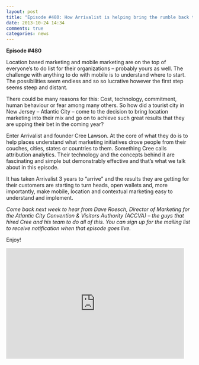 ```yaml
---
layout: post
title: "Episode #480: How Arrivalist is helping bring the rumble back to the Atlantic City promenade – with founder Cree Lawson"
date: 2013-10-24 14:34
comments: true
categories: news
---
```


**Episode #480**

Location based marketing and mobile marketing are on the top of everyone’s to do list for their organizations – probably yours as well. The challenge with anything to do with mobile is to understand where to start. The possibilities seem endless and so so lucrative however the first step seems steep and distant.

There could be many reasons for this: Cost, technology, commitment, human behaviour or fear among many others. So how did a tourist city in New Jersey – Atlantic City – come to the decision to bring location marketing into their mix and go on to achieve such great results that they are upping their bet in the coming year?

Enter Arrivalist and founder Cree Lawson. At the core of what they do is to help places understand what marketing initiatives drove people from their couches, cities, states or countries to them. Something Cree calls attribution analytics. Their technology and the concepts behind it are fascinating and simple but demonstrably effective and that’s what we talk about in this episode.

It has taken Arrivalist 3 years to “arrive” and the results they are getting for their customers are starting to turn heads, open wallets and, more importantly, make mobile, location and contextual marketing easy to understand and implement.

*Come back next week to hear from Dave Roesch, Director of Marketing for the Atlantic City Convention & Visitors Authority (ACCVA) – the guys that hired Cree and his team to do all of this. You can sign up for the mailing list to receive notification when that episode goes live.*

Enjoy!

<iframe class="wistia_embed" name="wistia_embed" src="http://fast.wistia.net/embed/iframe/pjo3o9a76c?canonicalUrl=http%3A%2F%2Funtether.tv%2F2013%2Fepisode-480-how-arrivalist-is-helping-bring-the-rumble-back-to-the-atlantic-city-promenade-with-founder-cree-lawson%2F&canonicalTitle=Episode%20%23480%3A%20How%20Arrivalist%20is%20helping%20bring%20the%20rumble%20back%20to%20the%20Atlantic%20City%20promenade%20%E2%80%93%20with%20founder%20Cree%20Lawson%20%7C%20%40UNTETHER.tv" allowtransparency="true" frameborder="0" scrolling="no" width="480" height="298"></iframe>